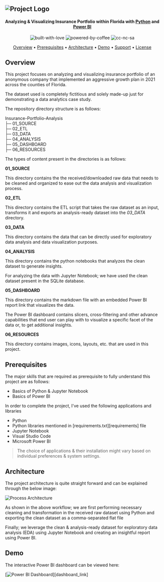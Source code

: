 ![Project Logo][project_logo]
---

<h4 align="center">Analyzing & Visualizing Insurance Portfolio within Florida with <a href="https://en.wikipedia.org/wiki/Python_(programming_language)" target="_blank">Python</a> and <a href="https://en.wikipedia.org/wiki/Microsoft_Power_BI" target="_blank">Power BI</a></h4>

<p align='center'>
<img src="https://i.ibb.co/KxfMMsP/built-with-love.png" alt="built-with-love" border="0">
<img src="https://i.ibb.co/MBDK1Pk/powered-by-coffee.png" alt="powered-by-coffee" border="0">
<img src="https://i.ibb.co/CtGqhQH/cc-nc-sa.png" alt="cc-nc-sa" border="0">
</p>

<p align="center">
  <a href="#overview">Overview</a> •
  <a href="#prerequisites">Prerequisites</a> •
  <a href="#architecture">Architecture</a> •
  <a href="#demo">Demo</a> •
  <a href="#support">Support</a> •
  <a href="#license">License</a>
</p>

## Overview

This project focuses on analyzing and visualizing insurance portfolio of an anonymous company that implemented an aggressive growth plan in 2021 across the counties of Florida.

The dataset used is completely fictitious and solely made-up just for demonstrating a data analytics case study.

The repository directory structure is as follows:

Insurance-Portfolio-Analysis<br>
├─ 01_SOURCE<br>
├─ 02_ETL<br>
├─ 03_DATA<br>
├─ 04_ANALYSIS<br>
├─ 05_DASHBOARD<br>
├─ 06_RESOURCES<br>

The types of content present in the directories is as follows:

**01_SOURCE**

This directory contains the the received/downloaded raw data that needs to be cleaned and organized to ease out the data analysis and visualization process.

**02_ETL**

This directory contains the ETL script that takes the raw dataset as an input, transforms it and exports an analysis-ready dataset into the _03_DATA_ directory.

**03_DATA**

This directory contains the data that can be directly used for exploratory data analysis and data visualization purposes.

**04_ANALYSIS**

This directory contains the python notebooks that analyzes the clean dataset to generate insights.

For analyzing the data with Jupyter Notebook; we have used the clean dataset present in the SQLite database.

**05_DASHBOARD**

This directory contains the markdown file with an embedded Power BI report link that visualizes the data.

The Power BI dashboard contains slicers, cross-filtering and other advance capabilities that end user can play with to visualize a specific facet of the data or, to get additional insights.

**06_RESOURCES**

This directory contains images, icons, layouts, etc. that are used in this project.

## Prerequisites

The major skills that are required as prerequisite to fully understand this project are as follows:

- Basics of Python & Jupyter Notebook
- Basics of Power BI

In order to complete the project, I've used the following applications and libraries

- Python
- Python libraries mentioned in [requirements.txt][requirements] file
- Jupyter Notebook
- Visual Studio Code
- Microsoft Power BI

> The choice of applications & their installation might vary based on individual preferences & system settings.

## Architecture

The project architecture is quite straight forward and can be explained through the below image:

![Process Architecture][process_workflow]

As shown in the above workflow; we are first performing necessary cleaning and transformation in the received raw dataset using Python and exporting the clean dataset as a comma-separated flat file

Finally; we leverage the clean & analysis-ready dataset for exploratory data analysis (EDA) using Jupyter Notebook and creating an insightful report using Power BI.

## Demo

The interactive Power BI dashboard can be viewed here:

[![Power BI Dashboard][dashboard_image]][dashboard_link]

<!-- Image Links -->

[project_logo]: https://github.com/YashwanthNomula/nomulayashu/blob/main/Resources/Project_Image.png
[process_workflow]: https://github.com/YashwanthNomula/nomulayashu/blob/main/Resources/process_architecture.png
[dashboard_image]: https://github.com/YashwanthNomula/nomulayashu/blob/main/Resources/Dashboard_Image.png

<!-- Profile Links -->
